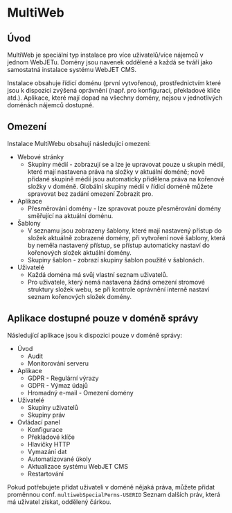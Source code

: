 # MultiWeb

## Úvod

MultiWeb je speciální typ instalace pro více uživatelů/více nájemců v jednom WebJETu. Domény jsou navenek oddělené a každá se tváří jako samostatná instalace systému WebJET CMS.

Instalace obsahuje řídicí doménu (první vytvořenou), prostřednictvím které jsou k dispozici zvýšená oprávnění (např. pro konfiguraci, překladové klíče atd.). Aplikace, které mají dopad na všechny domény, nejsou v jednotlivých doménách nájemců dostupné.

## Omezení

Instalace MultiWebu obsahují následující omezení:
- Webové stránky
  - Skupiny médií - zobrazují se a lze je upravovat pouze u skupin médií, které mají nastavena práva na složky v aktuální doméně; nově přidané skupině médií jsou automaticky přidělena práva na kořenové složky v doméně. Globální skupiny médií v řídicí doméně můžete spravovat bez zadání omezení Zobrazit pro.
- Aplikace
  - Přesměrování domény - lze spravovat pouze přesměrování domény směřující na aktuální doménu.
- Šablony
  - V seznamu jsou zobrazeny šablony, které mají nastavený přístup do složek aktuálně zobrazené domény, při vytvoření nové šablony, která by neměla nastavený přístup, se přístup automaticky nastaví do kořenových složek aktuální domény.
  - Skupiny šablon - zobrazí skupiny šablon použité v šablonách.
- Uživatelé
  - Každá doména má svůj vlastní seznam uživatelů.
  - Pro uživatele, který nemá nastavena žádná omezení stromové struktury složek webu, se při kontrole oprávnění interně nastaví seznam kořenových složek domény.

## Aplikace dostupné pouze v doméně správy

Následující aplikace jsou k dispozici pouze v doméně správy:
- Úvod
  - Audit
  - Monitorování serveru
- Aplikace
  - GDPR - Regulární výrazy
  - GDPR - Výmaz údajů
  - Hromadný e-mail - Omezení domény
- Uživatelé
  - Skupiny uživatelů
  - Skupiny práv
- Ovládací panel
  - Konfigurace
  - Překladové klíče
  - Hlavičky HTTP
  - Vymazání dat
  - Automatizované úkoly
  - Aktualizace systému WebJET CMS
  - Restartování

Pokud potřebujete přidat uživateli v doméně nějaká práva, můžete přidat proměnnou conf. `multiwebSpecialPerms-USERID` Seznam dalších práv, která má uživatel získat, oddělený čárkou.
